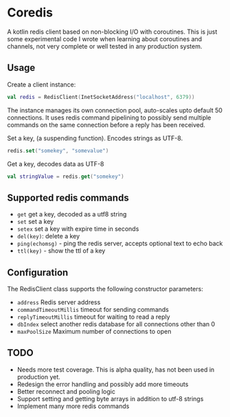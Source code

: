 # Coredis

A kotlin redis client based on non-blocking I/O with coroutines.
This is just some experimental code I wrote when learning about coroutines
and channels, not very complete or well tested in any production system.

## Usage

Create a client instance:

```kotlin
val redis = RedisClient(InetSocketAddress("localhost", 6379))
```

The instance manages its own connection pool, auto-scales 
upto default 50 connections. It uses redis command pipelining
to possibly send multiple commands on the same connection 
before a reply has been received.

Set a key, (a suspending function). Encodes strings as UTF-8.

```kotlin
redis.set("somekey", "somevalue")
```

Get a key, decodes data as UTF-8

```kotlin
val stringValue = redis.get("somekey")
```

## Supported redis commands

- `get` get a key, decoded as a utf8 string
- `set` set a key
- `setex` set a key with expire time in seconds
- `del(key)`: delete a key
- `ping(echomsg)` - ping the redis server, accepts optional text to echo back
- `ttl(key)` - show the ttl of a key

## Configuration

The RedisClient class supports the following constructor parameters:

- `address` Redis server address
- `commandTimeoutMillis` timeout for sending commands
- `replyTimeoutMillis` timeout for waiting to read a reply
- `dbIndex` select another redis database for all connections other than 0
- `maxPoolSize` Maximum number of connections to open

## TODO

- Needs more test coverage. This is alpha quality, has not been used in production yet.
- Redesign the error handling and possibly add more timeouts
- Better reconnect and pooling logic
- Support setting and getting byte arrays in addition to utf-8 strings
- Implement many more redis commands

